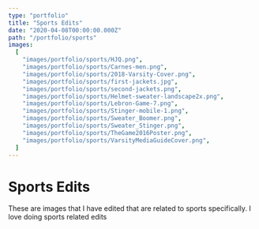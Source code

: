 ```yaml
---
type: "portfolio"
title: "Sports Edits"
date: "2020-04-08T00:00:00.000Z"
path: "/portfolio/sports"
images:
  [
    "images/portfolio/sports/HJQ.png",
    "images/portfolio/sports/Carnes-men.png",
    "images/portfolio/sports/2018-Varsity-Cover.png",
    "images/portfolio/sports/first-jackets.jpg",
    "images/portfolio/sports/second-jackets.png",
    "images/portfolio/sports/Helmet-sweater-landscape2x.png",
    "images/portfolio/sports/Lebron-Game-7.png",
    "images/portfolio/sports/Stinger-mobile-1.png",
    "images/portfolio/sports/Sweater_Boomer.png",
    "images/portfolio/sports/Sweater_Stinger.png",
    "images/portfolio/sports/TheGame2016Poster.png",
    "images/portfolio/sports/VarsityMediaGuideCover.png",
  ]
---
```


# Sports Edits

These are images that I have edited that are related to sports specifically. I love doing sports related edits
